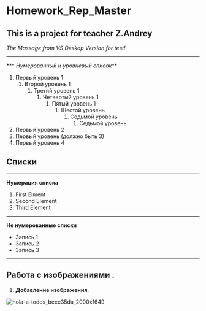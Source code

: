 # Homework_Rep_Master
**This is a project for teacher Z.Andrey**
--------------------------
*The Massage from VS Deskop Version for test!*

--------------------------
*** *Нумерованный и уровневый список***
1. Первый уровень 1
    1. Второй уровень 1
        1. Третий уровень 1
            1. Четвертый уровень 1
                1. Пятый уровень 1
                    1. Шестой уровень
                        1. Седьмой уровень
                            1. Седьмой уровень
2. Первый уровень 2
2. Первый уровень (должно быть 3)
4. Первый уровень 4
## Списки 
--------------------------
****Нумерация списка**** 
1. First Elment
2. Second Element
3. Third Element
---------------------------
 ****Не нумерованные списки****
* Запись 1
* Запись 2
* Запись 3 
------------------------------
 ## Работа с изображениями .
1. ****Добавление изображения****. 
            
![hola-a-todos_becc35da_2000x1649](https://user-images.githubusercontent.com/109942162/181155578-1af2bf0e-b37c-425c-b923-1c515e94ef04.jpg)
